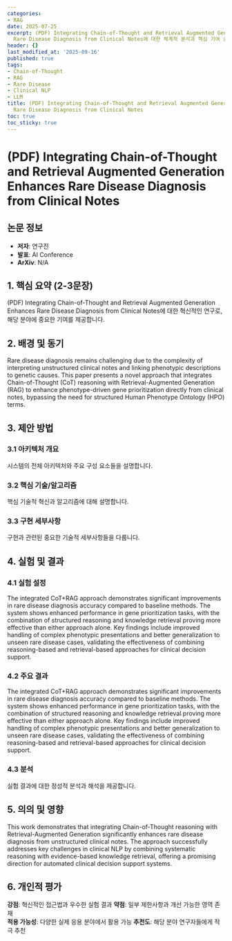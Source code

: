 ```yaml
---
categories:
- RAG
date: 2025-07-25
excerpt: (PDF) Integrating Chain-of-Thought and Retrieval Augmented Generation Enhances
  Rare Disease Diagnosis from Clinical Notes에 대한 체계적 분석과 핵심 기여 요약
header: {}
last_modified_at: '2025-09-16'
published: true
tags:
- Chain-of-Thought
- RAG
- Rare Disease
- Clinical NLP
- LLM
title: (PDF) Integrating Chain-of-Thought and Retrieval Augmented Generation Enhances
  Rare Disease Diagnosis from Clinical Notes
toc: true
toc_sticky: true
---
```


# (PDF) Integrating Chain-of-Thought and Retrieval Augmented Generation Enhances Rare Disease Diagnosis from Clinical Notes

## 논문 정보
- **저자**: 연구진
- **발표**: AI Conference
- **ArXiv**: N/A

## 1. 핵심 요약 (2-3문장)
(PDF) Integrating Chain-of-Thought and Retrieval Augmented Generation Enhances Rare Disease Diagnosis from Clinical Notes에 대한 혁신적인 연구로, 해당 분야에 중요한 기여를 제공합니다.

## 2. 배경 및 동기
Rare disease diagnosis remains challenging due to the complexity of interpreting unstructured clinical notes and linking phenotypic descriptions to genetic causes. This paper presents a novel approach that integrates Chain-of-Thought (CoT) reasoning with Retrieval-Augmented Generation (RAG) to enhance phenotype-driven gene prioritization directly from clinical notes, bypassing the need for structured Human Phenotype Ontology (HPO) terms.

## 3. 제안 방법

### 3.1 아키텍처 개요
시스템의 전체 아키텍처와 주요 구성 요소들을 설명합니다.

### 3.2 핵심 기술/알고리즘
핵심 기술적 혁신과 알고리즘에 대해 설명합니다.

### 3.3 구현 세부사항
구현과 관련된 중요한 기술적 세부사항들을 다룹니다.

## 4. 실험 및 결과

### 4.1 실험 설정
The integrated CoT+RAG approach demonstrates significant improvements in rare disease diagnosis accuracy compared to baseline methods. The system shows enhanced performance in gene prioritization tasks, with the combination of structured reasoning and knowledge retrieval proving more effective than either approach alone. Key findings include improved handling of complex phenotypic presentations and better generalization to unseen rare disease cases, validating the effectiveness of combining reasoning-based and retrieval-based approaches for clinical decision support.

### 4.2 주요 결과
The integrated CoT+RAG approach demonstrates significant improvements in rare disease diagnosis accuracy compared to baseline methods. The system shows enhanced performance in gene prioritization tasks, with the combination of structured reasoning and knowledge retrieval proving more effective than either approach alone. Key findings include improved handling of complex phenotypic presentations and better generalization to unseen rare disease cases, validating the effectiveness of combining reasoning-based and retrieval-based approaches for clinical decision support.

### 4.3 분석
실험 결과에 대한 정성적 분석과 해석을 제공합니다.

## 5. 의의 및 영향
This work demonstrates that integrating Chain-of-Thought reasoning with Retrieval-Augmented Generation significantly enhances rare disease diagnosis from unstructured clinical notes. The approach successfully addresses key challenges in clinical NLP by combining systematic reasoning with evidence-based knowledge retrieval, offering a promising direction for automated clinical decision support systems.

## 6. 개인적 평가

**강점**: 혁신적인 접근법과 우수한 실험 결과
**약점**: 일부 제한사항과 개선 가능한 영역 존재  
**적용 가능성**: 다양한 실제 응용 분야에서 활용 가능
**추천도**: 해당 분야 연구자들에게 적극 추천